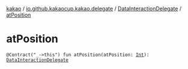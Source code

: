 [kakao](../../index.md) / [io.github.kakaocup.kakao.delegate](../index.md) / [DataInteractionDelegate](index.md) / [atPosition](./at-position.md)

# atPosition

`@Contract("_->this") fun atPosition(atPosition: `[`Int`](https://kotlinlang.org/api/latest/jvm/stdlib/kotlin/-int/index.html)`): `[`DataInteractionDelegate`](index.md)
